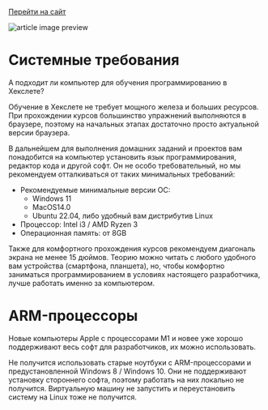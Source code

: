 [Перейти на сайт](https://ru.hexlet.io)

![article image preview]()

# Системные требования

А подходит ли компьютер для обучения программированию в Хекслете?

Обучение в Хекслете не требует мощного железа и больших ресурсов. При прохождении курсов большинство упражнений выполняются в браузере, поэтому на начальных этапах достаточно просто актуальной версии браузера.

В дальнейшем для выполнения домашних заданий и проектов вам понадобится на компьютер установить язык программирования, редактор кода и другой софт. Он не особо требовательный, но мы рекомендуем отталкиваться от таких минимальных требований:

* Рекомендуемые минимальные версии ОС:
  + Windows 11
  + MacOS14.0
  + Ubuntu 22.04, либо удобный вам дистрибутив Linux
* Процессор: Intel i3 / AMD Ryzen 3
* Операционная память: от 8GB

Также для комфортного прохождения курсов рекомендуем диагональ экрана не менее 15 дюймов. Теорию можно читать с любого удобного вам устройства (смартфона, планшета), но, чтобы комфортно заниматься программированием в условиях настоящего разработчика, лучше работать именно за компьютером.

# ARM-процессоры

Новые компьютеры Apple с процессорами M1 и новее уже хорошо поддерживают весь софт для разработчиков, их можно использовать.

Не получится использовать старые ноутбуки с ARM-процессорами и предустановленной Windows 8 / Windows 10. Они не поддерживают установку стороннего софта, поэтому работать на них локально не получится. Виртуальную машину не запустить и переустановить систему на Linux тоже не получится.

